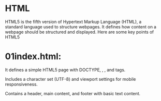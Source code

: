 # HTML

HTML5 is the fifth version of Hypertext Markup Language (HTML), a standard language used to structure webpages. It defines how content on a webpage should be structured and displayed. Here are some key points of HTML5

# 01index.html:
It defines a simple HTML5 page with DOCTYPE, <html>, <head>, and <body> tags.

Includes a character set (UTF-8) and viewport settings for mobile responsiveness.

Contains a header, main content, and footer with basic text content.

